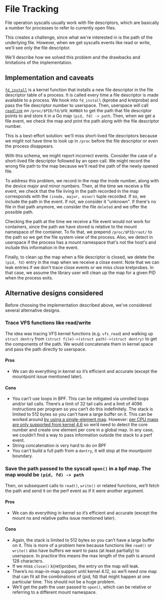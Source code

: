 # File Tracking

File operation syscalls usually work with file descriptors, which are basically
a number for processes to refer to currently open files.

This creates a challenge, since what we're interested in is the path of the
underlying file. However, when we get syscalls events like read or write, we'll
see only the file descriptor.

We'll describe how we solved this problem and the drawbacks and limitations of
the implementation.

## Implementation and caveats

[`fd_install`][fd_install] is a kernel function that installs a new file
descriptor in the file descriptor table of a process. It is called every time a
file descriptor is made available to a process. We hook into `fd_install`
(kprobe and kretprobe) and pass the file descriptor number to userspace. Then,
userspace will call [`readlink`][readlink] on `/proc/$PID/fd/$FD_NUMBER` to get
the path that file descriptor points to and store it in a Go map `(pid, fd) ->
path`. Then, when we get a file event, we check the map and print the path
along with the file descriptor number.

This is a best-effort solution: we'll miss short-lived file descriptors because
we might not have time to look up in `/proc` before the file descriptor or even
the process disappears.

With this schema, we might report incorrect events. Consider the case of a
short-lived file descriptor followed by an open call. We might record the wrong
file path to the map because we'll read the path of the newly opened file.

To address this problem, we record in the map the inode number, along with the
device major and minor numbers. Then, at the time we receive a file event, we
check that the file living in the path recorded in the map corresponds with the
`(inode, major, minor)` tuple recorded. If so, we include the path in the
event. If not, we consider it "unknown". If there's no file in that path
anymore, we consider the file `deleted` and we offer the possible path.

Checking the path at the time we receive a file event would not work for
containers, since the path we have stored is relative to the mount namespace of
the container. To fix that, we prepend `/proc/$PID/root/` to the path so we get
the file system view of the process. Also, we detect in userspace if the
process has a mount namespace that's not the host's and include this
information in the event.

Finally, to clean up the map when a file descriptor is closed, we delete the
`(pid, fd)` entry in the map when we receive a close event. Note that we can
leak entries if we don't trace close events or we miss close kretprobes. In
that case, we assume the library user will clean up the map for a given PID
when the process exits.

## Alternative designs considered

Before choosing the implementation described above, we've considered several
alternative designs.

### Trace VFS functions like read/write

The idea was tracing VFS kernel functions (e.g. `vfs_read`) and walking up
`struct dentry` from `(struct file)->(struct path)->(struct dentry)` to get the
components of the path. We would concatenate them in kernel space and pass the
path directly to userspace.

#### Pros
* We can do everything in kernel so it’s efficient and accurate (except the
  mountpoint issue mentioned later).

#### Cons
* You can’t use loops in BPF. This can be mitigated via unrolled loops and/or
  tail calls. There’s a limit of 32 tail calls and a limit of 4096 instructions
  per program so you can’t do this indefinitely. The stack is limited to 512
  bytes so you can’t have a large buffer on it. This can be worked around [by
  using a single-element
  map](http://cilium.readthedocs.io/en/latest/bpf/#llvm). However: [per CPU
  maps are only supported from kernel
  4.6](https://github.com/iovisor/bcc/blob/master/docs/kernel-versions.md) so
  we’d need to detect the core number and create one element per core in a
  global map. In any case, we couldn’t find a way to pass information outside
  the stack to a perf event.
* String concatenation is very hard to do on BPF
* You can’t build a full path from a `dentry`, it will stop at the mountpoint
  boundary.

### Save the path passed to the syscall `open()` in a bpf map. The map would be `(pid, fd) -> path`

Then, on subsequent calls to `read()`, `write()` or related functions, we’ll
fetch the path and send it on the perf event as if it were another argument.

#### Pros
* We can do everything in kernel so it’s efficient and accurate (except the
  mount ns and relative paths issue mentioned later).

#### Cons
* Again, the stack is limited to 512 bytes so you can’t have a large buffer on
  it. This is more of a problem here because functions like `read()` or
  `write()` also have buffers we want to pass (at least partially) to
  userspace. In practice this means the max length of the path is around 128
  characters.
* If we miss `close()` k{ret}probes, the entry on the map will leak.
* There’s no map-in-map support until kernel 4.12, so we’ll need one map that
  can fit all the combinations of (pid, fd) that might happen at one particular
  time. This should not be a huge problem.
* We’ll get the path the user passed to `open()`, which can be relative or
  referring to a different mount namespace.

[fd_install]: http://elixir.free-electrons.com/linux/v4.12.8/source/fs/file.c#L625
[readlink]: https://linux.die.net/man/2/readlink
